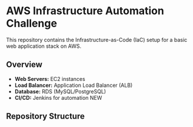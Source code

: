 # AWS Infrastructure Automation Challenge

This repository contains the Infrastructure-as-Code (IaC) setup for a basic web application stack on AWS. 

## Overview
- **Web Servers:** EC2 instances
- **Load Balancer:** Application Load Balancer (ALB)
- **Database:** RDS (MySQL/PostgreSQL)
- **CI/CD:** Jenkins for automation NEW

## Repository Structure
